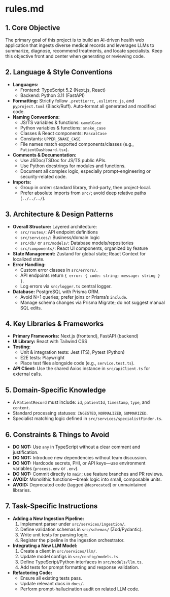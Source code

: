 # rules.md

## 1. Core Objective
The primary goal of this project is to build an AI-driven health web application that ingests diverse medical records and leverages LLMs to summarize, diagnose, recommend treatments, and locate specialists. Keep this objective front and center when generating or reviewing code.

## 2. Language & Style Conventions

* **Languages:**
  * Frontend: TypeScript 5.2 (Next.js, React)
  * Backend: Python 3.11 (FastAPI)
* **Formatting:** Strictly follow `.prettierrc`, `.eslintrc.js`, and `pyproject.toml` (Black/Ruff). Auto‑format all generated and modified code.
* **Naming Conventions:**  
  * JS/TS variables & functions: `camelCase`  
  * Python variables & functions: `snake_case`  
  * Classes & React components: `PascalCase`  
  * Constants: `UPPER_SNAKE_CASE`  
  * File names match exported components/classes (e.g., `PatientDashboard.tsx`).
* **Comments & Documentation:**  
  * Use JSDoc/TSDoc for JS/TS public APIs.  
  * Use Python docstrings for modules and functions.  
  * Document all complex logic, especially prompt-engineering or security-related code.
* **Imports:**  
  * Group in order: standard library, third‑party, then project‑local.  
  * Prefer absolute imports from `src/`; avoid deep relative paths (`../../../`).

## 3. Architecture & Design Patterns

* **Overall Structure:** Layered architecture:
  * `src/routes/`: API endpoint definitions  
  * `src/services/`: Business/domain logic  
  * `src/db/` or `src/models/`: Database models/repositories  
  * `src/components/`: React UI components, organized by feature
* **State Management:** Zustand for global state; React Context for localized state.  
* **Error Handling:**  
  * Custom error classes in `src/errors/`.  
  * API endpoints return `{ error: { code: string; message: string } }`.  
  * Log errors via `src/logger.ts` central logger.
* **Database:** PostgreSQL with Prisma ORM.  
  * Avoid N+1 queries; prefer joins or Prisma’s `include`.  
  * Manage schema changes via Prisma Migrate; do not suggest manual SQL edits.

## 4. Key Libraries & Frameworks

* **Primary Frameworks:** Next.js (frontend), FastAPI (backend)  
* **UI Library:** React with Tailwind CSS  
* **Testing:**  
  * Unit & integration tests: Jest (TS), Pytest (Python)  
  * E2E tests: Playwright  
  * Place test files alongside code (e.g., `service.test.ts`).
* **API Client:** Use the shared Axios instance in `src/apiClient.ts` for external calls.

## 5. Domain-Specific Knowledge

* A `PatientRecord` must include: `id`, `patientId`, `timestamp`, `type`, and `content`.  
* Standard processing statuses: `INGESTED`, `NORMALIZED`, `SUMMARIZED`.  
* Specialist matching logic defined in `src/services/specialistFinder.ts`.

## 6. Constraints & Things to Avoid

* **DO NOT:** Use `any` in TypeScript without a clear comment and justification.  
* **DO NOT:** Introduce new dependencies without team discussion.  
* **DO NOT:** Hardcode secrets, PHI, or API keys—use environment variables (`process.env` or `.env`).  
* **DO NOT:** Commit directly to `main`; use feature branches and PR reviews.  
* **AVOID:** Monolithic functions—break logic into small, composable units.  
* **AVOID:** Deprecated code (tagged `@deprecated`) or unmaintained libraries.

## 7. Task-Specific Instructions

* **Adding a New Ingestion Pipeline:**  
  1. Implement parser under `src/services/ingestion/`.  
  2. Define validation schemas in `src/schemas/` (Zod/Pydantic).  
  3. Write unit tests for parsing logic.  
  4. Register the pipeline in the ingestion orchestrator.
* **Integrating a New LLM Model:**  
  1. Create a client in `src/services/llm/`.  
  2. Update model configs in `src/config/models.ts`.  
  3. Define TypeScript/Python interfaces in `src/models/llm.ts`.  
  4. Add tests for prompt formatting and response validation.
* **Refactoring Code:**  
  * Ensure all existing tests pass.  
  * Update relevant docs in `docs/`.  
  * Perform prompt-hallucination audit on related LLM code.